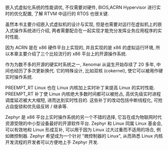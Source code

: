 
嵌入式虚拟化系统的性能调优, 不仅需要对硬件, BIOS,ACRN Hypervisor 进行实时的优化配置, 了解 RTVM 中运行的 RTOS 也很关键.

虽然本书主要介绍嵌入式虚拟机的设计与实现, 但是也需要对运行在虚拟机上的嵌入式操作系统进行介绍, 两者需要配合在一起实现才能充分发挥业务应用程序的实时性能.

因为 ACRN 是在 x86 硬件平台上实现的, 并且实现的是 x86 的虚拟运行环境, 所以本章主要介绍了三个比较流行的 x86 平台上的开源操作系统.

作为为数不多的开源的硬实时系统之一, Xenomai 从诞生开始存续了 20 多年, 中间也经历了多次更新换代. 它的特殊设计, 比如双核 (cokernel), 使它可以被用作硬实时操作系统.

PREEMPT_RT Linux 也在 Linux 内核加上实时补丁来提高 Linux 的实时性能. PREEMPT_RT 补丁使 Linux 内核绝大多数时间都可以被抢占, 高优先级实时进程调度延迟被大大缩短, 进而达到实时性目的. 这些补丁的改动包括中断线程化, 可抢占自旋锁和优先级反转 / 继承等.

Zephyr 是 x86 平台上实时操作系统的另一个不错的选择, 它旨在成为物联网时代资源受限的中小型设备最好的开源软件平台. Zephyr 和 Linux 同属 Linux 基金会, 可以有效地和 Linux 形成互补, 可以用于因为 Linux 过大过重而不适用的场合, 例如微控制器. Zephyr 希望成为一个针对 "微控制器的 Linux"​, 从而熟悉 Linux 内核开发流程的开发者可以方便地上手 Zephyr 开发.
